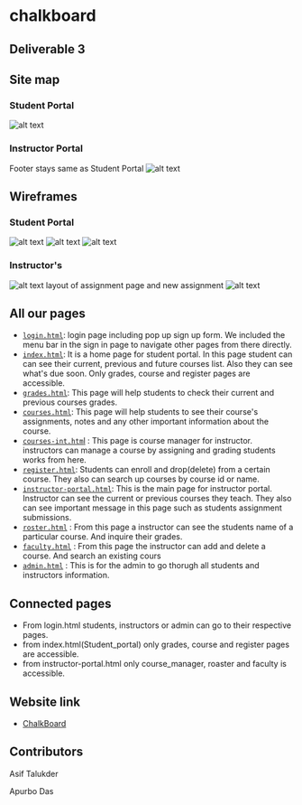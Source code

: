 # chalkboard

## Deliverable 3

## Site map

### Student Portal

![alt text](/images/sitemap_student.png)

### Instructor Portal

Footer stays same as Student Portal
![alt text](/images/sitemap.jpg)

## Wireframes

### Student Portal

![alt text](/images/home.png)
![alt text](/images/assignment_1.png)
![alt text](/images/mobile_wireframe.png)

### Instructor's

![alt text](/images/home_ins.jpg)
layout of assignment page and new assignment
![alt text](/images/assignment2.jpg)

## All  our pages

- [`login.html`](https://github.com/AsifTalukder/chalkboard/blob/main/Deliverable_2/login.html): login page including pop up sign up form. We included the menu bar in the sign in page to navigate other pages from there directly.
- [`index.html`](https://github.com/AsifTalukder/chalkboard/blob/main/Deliverable_2/index.html): It is a home page for student portal. In this page student can can see their current, previous and future courses list. Also they can see what's due soon. Only grades, course and register pages are accessible.
- [`grades.html`](https://github.com/AsifTalukder/chalkboard/blob/main/Deliverable_2/grades.html): This page will help students to check their current and previous courses grades.
- [`courses.html`](https://github.com/AsifTalukder/chalkboard/blob/main/Deliverable_2/courses.html): This page will help students to see their course's assignments, notes and any other important information about the course. 
- [`courses-int.htm`l](https://github.com/AsifTalukder/chalkboard/blob/main/Deliverable_2/courses-inst.html) : This page is course manager for instructor. instructors can manage a course by assigning and grading students works from here.
- [`register.html`](https://github.com/AsifTalukder/chalkboard/blob/main/Deliverable_2/register.html): Students can enroll and drop(delete) from a certain course. They also can search up courses by course id or name.
- [`instructor-portal.html`](https://github.com/AsifTalukder/chalkboard/blob/main/Deliverable_2/instructor-portal.html): This is the main page for instructor portal. Instructor can see the current or previous courses they teach. They also can see important message in this page such as students assignment submissions.
- [`roster.html`](https://github.com/AsifTalukder/chalkboard/blob/main/Deliverable_2/roaster.html) : From this page a instructor can see the students name of a particular course. And inquire their grades. 
- [`faculty.html`](https://github.com/AsifTalukder/chalkboard/blob/main/Deliverable_2/faculty.html) : From this page the instructor can add and delete a course. And search an existing cours
- [`admin.html`](https://github.com/AsifTalukder/chalkboard/blob/main/Deliverable_3/frontend/admin.html) : This is for the admin to go thorugh all students and instructors information. 

## Connected pages

- From login.html students, instructors or admin can go to their respective pages. 
- from index.html(Student_portal) only grades, course and register pages are accessible.
- from instructor-portal.html only course_manager, roaster and faculty is accessible.

## Website link
- [ChalkBoard](https://chalk-board-frontend.herokuapp.com/)

## Contributors

Asif Talukder

Apurbo Das
